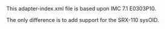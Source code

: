 This adapter-index.xml file is based upon IMC 7.1 E0303P10.

The only difference is to add support for the SRX-110 sysOID. 
